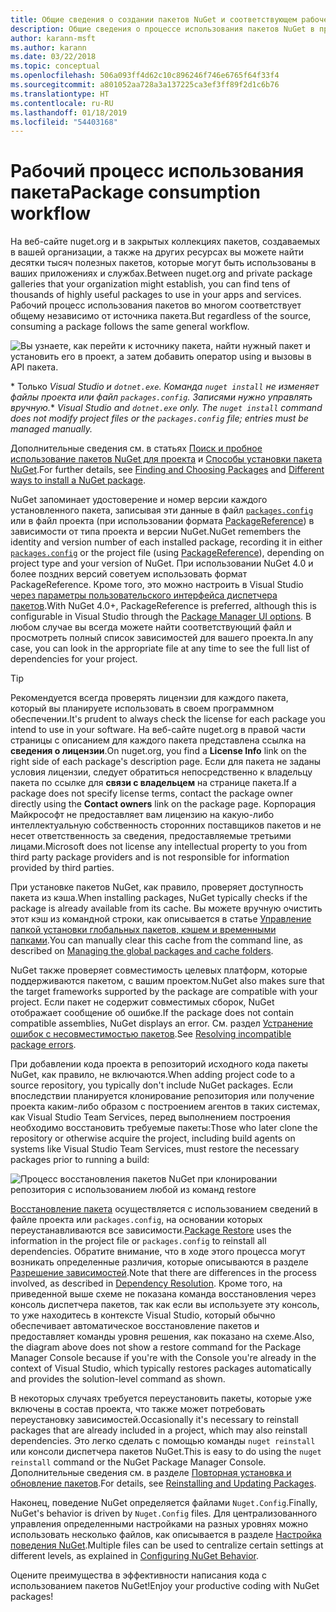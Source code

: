 ```yaml
---
title: Общие сведения о создании пакетов NuGet и соответствующем рабочем процессе
description: Общие сведения о процессе использования пакетов NuGet в проекте со ссылками на отдельные части процесса.
author: karann-msft
ms.author: karann
ms.date: 03/22/2018
ms.topic: conceptual
ms.openlocfilehash: 506a093ff4d62c10c896246f746e6765f64f33f4
ms.sourcegitcommit: a801052aa728a3a137225ca3ef3ff89f2d1c6b76
ms.translationtype: HT
ms.contentlocale: ru-RU
ms.lasthandoff: 01/18/2019
ms.locfileid: "54403168"
---
```

# <a name="package-consumption-workflow"></a><span data-ttu-id="c9fed-103">Рабочий процесс использования пакета</span><span class="sxs-lookup"><span data-stu-id="c9fed-103">Package consumption workflow</span></span>

<span data-ttu-id="c9fed-104">На веб-сайте nuget.org и в закрытых коллекциях пакетов, создаваемых в вашей организации, а также на других ресурсах вы можете найти десятки тысяч полезных пакетов, которые могут быть использованы в ваших приложениях и службах.</span><span class="sxs-lookup"><span data-stu-id="c9fed-104">Between nuget.org and private package galleries that your organization might establish, you can find tens of thousands of highly useful packages to use in your apps and services.</span></span> <span data-ttu-id="c9fed-105">Рабочий процесс использования пакетов во многом соответствует общему независимо от источника пакета.</span><span class="sxs-lookup"><span data-stu-id="c9fed-105">But regardless of the source, consuming a package follows the same general workflow.</span></span>

![Вы узнаете, как перейти к источнику пакета, найти нужный пакет и установить его в проект, а затем добавить оператор using и вызовы в API пакета.](media/Overview-01-GeneralFlow.png)

<span data-ttu-id="c9fed-107">\* Только _Visual Studio и `dotnet.exe`. Команда `nuget install` не изменяет файлы проекта или файл `packages.config`. Записями нужно управлять вручную._</span><span class="sxs-lookup"><span data-stu-id="c9fed-107">\* _Visual Studio and `dotnet.exe` only. The `nuget install` command does not modify project files or the `packages.config` file; entries must be managed manually._</span></span>

<span data-ttu-id="c9fed-108">Дополнительные сведения см. в статьях [Поиск и пробное использование пакетов NuGet для проекта](../consume-packages/finding-and-choosing-packages.md) и [Способы установки пакета NuGet](ways-to-install-a-package.md).</span><span class="sxs-lookup"><span data-stu-id="c9fed-108">For further details, see [Finding and Choosing Packages](../consume-packages/finding-and-choosing-packages.md) and [Different ways to install a NuGet package](ways-to-install-a-package.md).</span></span>

<span data-ttu-id="c9fed-109">NuGet запоминает удостоверение и номер версии каждого установленного пакета, записывая эти данные в файл [`packages.config`](../reference/packages-config.md) или в файл проекта (при использовании формата [PackageReference](../consume-packages/package-references-in-project-files.md)) в зависимости от типа проекта и версии NuGet.</span><span class="sxs-lookup"><span data-stu-id="c9fed-109">NuGet remembers the identity and version number of each installed package, recording it in either [`packages.config`](../reference/packages-config.md) or the project file (using [PackageReference](../consume-packages/package-references-in-project-files.md)), depending on project type and your version of NuGet.</span></span> <span data-ttu-id="c9fed-110">При использовании NuGet 4.0 и более поздних версий советуем использовать формат PackageReference. Кроме того, это можно настроить в Visual Studio [через параметры пользовательского интерфейса диспетчера пакетов](../tools/package-manager-ui.md).</span><span class="sxs-lookup"><span data-stu-id="c9fed-110">With NuGet 4.0+, PackageReference is preferred, although this is configurable in Visual Studio through the [Package Manager UI options](../tools/package-manager-ui.md).</span></span> <span data-ttu-id="c9fed-111">В любом случае вы всегда можете найти соответствующий файл и просмотреть полный список зависимостей для вашего проекта.</span><span class="sxs-lookup"><span data-stu-id="c9fed-111">In any case, you can look in the appropriate file at any time to see the full list of dependencies for your project.</span></span>

> [!Tip]
> <span data-ttu-id="c9fed-112">Рекомендуется всегда проверять лицензии для каждого пакета, который вы планируете использовать в своем программном обеспечении.</span><span class="sxs-lookup"><span data-stu-id="c9fed-112">It's prudent to always check the license for each package you intend to use in your software.</span></span> <span data-ttu-id="c9fed-113">На веб-сайте nuget.org в правой части страницы с описанием для каждого пакета представлена ссылка на **сведения о лицензии**.</span><span class="sxs-lookup"><span data-stu-id="c9fed-113">On nuget.org, you find a **License Info** link on the right side of each package's description page.</span></span> <span data-ttu-id="c9fed-114">Если для пакета не заданы условия лицензии, следует обратиться непосредственно к владельцу пакета по ссылке для **связи с владельцем** на странице пакета.</span><span class="sxs-lookup"><span data-stu-id="c9fed-114">If a package does not specify license terms, contact the package owner directly using the **Contact owners** link on the package page.</span></span> <span data-ttu-id="c9fed-115">Корпорация Майкрософт не предоставляет вам лицензию на какую-либо интеллектуальную собственность сторонних поставщиков пакетов и не несет ответственность за сведения, предоставляемые третьими лицами.</span><span class="sxs-lookup"><span data-stu-id="c9fed-115">Microsoft does not license any intellectual property to you from third party package providers and is not responsible for information provided by third parties.</span></span>

<span data-ttu-id="c9fed-116">При установке пакетов NuGet, как правило, проверяет доступность пакета из кэша.</span><span class="sxs-lookup"><span data-stu-id="c9fed-116">When installing packages, NuGet typically checks if the package is already available from its cache.</span></span> <span data-ttu-id="c9fed-117">Вы можете вручную очистить этот кэш из командной строки, как описывается в статье [Управление папкой установки глобальных пакетов, кэшем и временными папками](../consume-packages/managing-the-global-packages-and-cache-folders.md).</span><span class="sxs-lookup"><span data-stu-id="c9fed-117">You can manually clear this cache from the command line, as described on [Managing the global packages and cache folders](../consume-packages/managing-the-global-packages-and-cache-folders.md).</span></span>

<span data-ttu-id="c9fed-118">NuGet также проверяет совместимость целевых платформ, которые поддерживаются пакетом, с вашим проектом.</span><span class="sxs-lookup"><span data-stu-id="c9fed-118">NuGet also makes sure that the target frameworks supported by the package are compatible with your project.</span></span> <span data-ttu-id="c9fed-119">Если пакет не содержит совместимых сборок, NuGet отображает сообщение об ошибке.</span><span class="sxs-lookup"><span data-stu-id="c9fed-119">If the package does not contain compatible assemblies, NuGet displays an error.</span></span> <span data-ttu-id="c9fed-120">См. раздел [Устранение ошибок с несовместимостью пакетов](dependency-resolution.md#resolving-incompatible-package-errors).</span><span class="sxs-lookup"><span data-stu-id="c9fed-120">See [Resolving incompatible package errors](dependency-resolution.md#resolving-incompatible-package-errors).</span></span>

<span data-ttu-id="c9fed-121">При добавлении кода проекта в репозиторий исходного кода пакеты NuGet, как правило, не включаются.</span><span class="sxs-lookup"><span data-stu-id="c9fed-121">When adding project code to a source repository, you typically don't include NuGet packages.</span></span> <span data-ttu-id="c9fed-122">Если впоследствии планируется клонирование репозитория или получение проекта каким-либо образом с построением агентов в таких системах, как Visual Studio Team Services, перед выполнением построения необходимо восстановить требуемые пакеты:</span><span class="sxs-lookup"><span data-stu-id="c9fed-122">Those who later clone the repository or otherwise acquire the project, including build agents on systems like Visual Studio Team Services, must restore the necessary packages prior to running a build:</span></span>

![Процесс восстановления пакетов NuGet при клонировании репозитория с использованием любой из команд restore](media/Overview-02-RestoreFlow.png)

<span data-ttu-id="c9fed-124">[Восстановление пакета](../consume-packages/package-restore.md) осуществляется с использованием сведений в файле проекта или `packages.config`, на основании которых переустанавливаются все зависимости.</span><span class="sxs-lookup"><span data-stu-id="c9fed-124">[Package Restore](../consume-packages/package-restore.md) uses the information in the project file or `packages.config` to reinstall all dependencies.</span></span> <span data-ttu-id="c9fed-125">Обратите внимание, что в ходе этого процесса могут возникать определенные различия, которые описываются в разделе [Разрешение зависимостей](../consume-packages/dependency-resolution.md).</span><span class="sxs-lookup"><span data-stu-id="c9fed-125">Note that there are differences in the process involved, as described in [Dependency Resolution](../consume-packages/dependency-resolution.md).</span></span> <span data-ttu-id="c9fed-126">Кроме того, на приведенной выше схеме не показана команда восстановления через консоль диспетчера пакетов, так как если вы используете эту консоль, то уже находитесь в контексте Visual Studio, который обычно обеспечивает автоматическое восстановление пакетов и предоставляет команды уровня решения, как показано на схеме.</span><span class="sxs-lookup"><span data-stu-id="c9fed-126">Also, the diagram above does not show a restore command for the Package Manager Console because if you're with the Console you're already in the context of Visual Studio, which typically restores packages automatically and provides the solution-level command as shown.</span></span>

<span data-ttu-id="c9fed-127">В некоторых случаях требуется переустановить пакеты, которые уже включены в состав проекта, что также может потребовать переустановку зависимостей.</span><span class="sxs-lookup"><span data-stu-id="c9fed-127">Occasionally it's necessary to reinstall packages that are already included in a project, which may also reinstall dependencies.</span></span> <span data-ttu-id="c9fed-128">Это легко сделать с помощью команды `nuget reinstall` или консоли диспетчера пакетов NuGet.</span><span class="sxs-lookup"><span data-stu-id="c9fed-128">This is easy to do using the `nuget reinstall` command or the NuGet Package Manager Console.</span></span> <span data-ttu-id="c9fed-129">Дополнительные сведения см. в разделе [Повторная установка и обновление пакетов](../consume-packages/reinstalling-and-updating-packages.md).</span><span class="sxs-lookup"><span data-stu-id="c9fed-129">For details, see [Reinstalling and Updating Packages](../consume-packages/reinstalling-and-updating-packages.md).</span></span>

<span data-ttu-id="c9fed-130">Наконец, поведение NuGet определяется файлами `Nuget.Config`.</span><span class="sxs-lookup"><span data-stu-id="c9fed-130">Finally, NuGet's behavior is driven by `Nuget.Config` files.</span></span> <span data-ttu-id="c9fed-131">Для централизованного управления определенными настройками на разных уровнях можно использовать несколько файлов, как описывается в разделе [Настройка поведения NuGet](../consume-packages/configuring-nuget-behavior.md).</span><span class="sxs-lookup"><span data-stu-id="c9fed-131">Multiple files can be used to centralize certain settings at different levels, as explained in [Configuring NuGet Behavior](../consume-packages/configuring-nuget-behavior.md).</span></span>

<span data-ttu-id="c9fed-132">Оцените преимущества в эффективности написания кода с использованием пакетов NuGet!</span><span class="sxs-lookup"><span data-stu-id="c9fed-132">Enjoy your productive coding with NuGet packages!</span></span>
